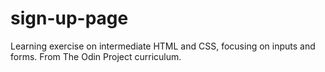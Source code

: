 # sign-up-page
Learning exercise on intermediate HTML and CSS, focusing on inputs and forms. From The Odin Project curriculum.
